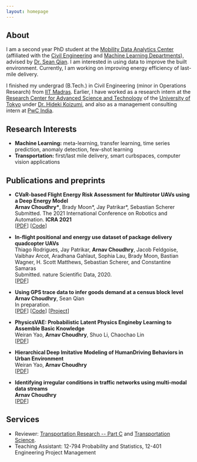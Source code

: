 ```yaml
---
layout: homepage
---
```


## About

I am a second year PhD student at the [Mobility Data Analytics Center](http://mac.heinz.cmu.edu) (affiliated with the [Civil Engineering](https://www.cmu.edu/cee/) and [Machine Learning Departments](https://www.ml.cmu.edu)), advised by [Dr. Sean Qian](https://faculty.ce.cmu.edu/qian/). I am interested in using data to improve the built environment. Currently, I am working on improving energy efficiency of last-mile delivery.

I finished my undergrad (B.Tech.) in Civil Engineering (minor in Operations Research) from [IIT Madras](https://www.iitm.ac.in). Earlier, I have worked as a research intern at the [Research Center for Advanced Science and Technology](https://www.rcast.u-tokyo.ac.jp/ja/index.html) of the [University of Tokyo](https://www.u-tokyo.ac.jp/en/index.html) under [Dr. Hideki Koizumi](http://ut-cd.com/english/), and also as a management consulting intern at [PwC India](https://www.pwc.in).

## Research Interests

- **Machine Learning:** meta-learning, transfer learning, time series prediction, anomaly detection, few-shot learning
- **Transportation:** first/last mile delivery, smart curbspaces, computer vision applications

<!-- ## News

- **[Feb 2020]** Our paper about incremental learning is accepted to [CVPR 2020](http://cvpr2020.thecvf.com/).
- **[Feb 2020]** We will host the [ACM Multimedia Asia 2020](https://mmasia2020.org/) conference in Singapore!
- **[Sep 2019]** Our paper about few-shot learning is accepted to [NeurIPS 2019](https://nips.cc/Conferences/2019).
- **[Mar 2019]** Our paper about few-shot learning is accepted to [CVPR 2019](http://cvpr2019.thecvf.com/).
 -->

## Publications and preprints

- **CVaR-based Flight Energy Risk Assessment for Multirotor UAVs using a Deep Energy Model**
  <br>
  **Arnav Choudhry\***, Brady Moon\*, Jay Patrikar\*, Sebastian Scherer
  <br>
  Submitted. The 2021 International Conference on Robotics and Automation. **ICRA 2021**
  <br>
  [[PDF](#)] [[Code](#)] <!-- <strong><i style="color:#e74d3c">Oral Presentation</i></strong> -->

- **In-flight positional and energy use dataset of package delivery quadcopter UAVs**
  <br>
  Thiago Rodrigues, Jay Patrikar, **Arnav Choudhry**, Jacob Feldgoise, Vaibhav Arcot, Aradhana Gahlaut, Sophia Lau, Brady Moon, Bastian Wagner, H. Scott Matthews, Sebastian Scherer, and Constantine Samaras
  <br>
  Submitted. nature Scientific Data, 2020.
  <br>
  [[PDF](#)]

- **Using GPS trace data to infer goods demand at a census block level**
  <br>
  **Arnav Choudhry**, Sean Qian
  <br>
  In preparation.
  <br>
  [[PDF](#)] [[Code](#)] [[Project](#)]

- **PhysicsVAE: Probabilistic Latent Physics Engineby Learning to Assemble Basic Knowledge**
  <br>
  Weiran Yao, **Arnav Choudhry**, Shuo Li, Chaochao Lin
  <br>
  [[PDF](#)]

- **Hierarchical Deep Imitative Modeling of HumanDriving Behaviors in Urban Environment**
  <br>
  Weiran Yao, **Arnav Choudhry**
  <br>
  [[PDF](#)]

- **Identifying irregular conditions in traffic networks using multi-modal data streams**
  <br>
  **Arnav Choudhry**
  <br>
  [[PDF](#)]

<!-- ## Selected Talks

- **Learning to Self-Train for Semi-Supervised Few-Shot Classification**
  <br>
  NeurIPS Official Meetups
  <br>
  Beijing, China, December 2019 [[Slides](https://people.mpi-inf.mpg.de/~yaliu/files/learning-to-self-train-slides.pdf)]

- **Multi-Class Incremental Learning**
  <br>
  School of Computer Science and Engineering, Nanyang Technological University
  <br>
  Singapore, July 2019 [[Slides](https://people.mpi-inf.mpg.de/~yaliu/files/multi-class-incremental-learning.pdf)]

- **Meta-Transfer Learning for Few-Shot Learning**
  <br>
  School of Computing, National University of Singapore
  <br>
  Singapore, April 2019 [[Slides](https://people.mpi-inf.mpg.de/~yaliu/files/meta-transfer-learning-slides.pdf)]
 -->
## Services

- Reviewer: [Transportation Research -- Part C](https://www.journals.elsevier.com/transportation-research-part-c-emerging-technologies) and [Transportation Science](https://pubsonline.informs.org/journal/trsc).
- Teaching Assistant: 12-794 Probability and Statistics, 12-401 Engineering Project Management
